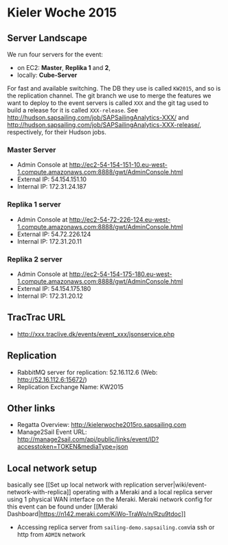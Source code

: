 # Kieler Woche 2015

## Server Landscape

We run four servers for the event:
- on EC2: **Master**, **Replika 1** and **2**,
- locally: **Cube-Server**

For fast and available switching. The DB they use is called `KW2015`, and so is the replication channel. The git branch we use to merge the features we want to deploy to the event servers is called `XXX` and the git tag used to build a release for it is called `XXX-release`. See http://hudson.sapsailing.com/job/SAPSailingAnalytics-XXX/ and http://hudson.sapsailing.com/job/SAPSailingAnalytics-XXX-release/, respectively, for their Hudson jobs.

### Master Server
- Admin Console at http://ec2-54-154-151-10.eu-west-1.compute.amazonaws.com:8888/gwt/AdminConsole.html
- External IP: 54.154.151.10
- Internal IP: 172.31.24.187

### Replika 1 server
- Admin Console at http://ec2-54-72-226-124.eu-west-1.compute.amazonaws.com:8888/gwt/AdminConsole.html
- External IP: 54.72.226.124
- Internal IP: 172.31.20.11

### Replika 2 server
- Admin Console at http://ec2-54-154-175-180.eu-west-1.compute.amazonaws.com:8888/gwt/AdminConsole.html
- External IP: 54.154.175.180
- Internal IP: 172.31.20.12

## TracTrac URL
- http://xxx.traclive.dk/events/event_xxx/jsonservice.php

## Replication
- RabbitMQ server for replication: 52.16.112.6 (Web: http://52.16.112.6:15672/)
- Replication Exchange Name: KW2015

## Other links
- Regatta Overview: http://kielerwoche2015ro.sapsailing.com
- Manage2Sail Event URL: http://manage2sail.com/api/public/links/event/ID?accesstoken=TOKEN&mediaType=json

## Local network setup
basically see [[Set up local network with replication server|wiki/event-network-with-replica]] operating with a Meraki and a local replica server using 1 physical WAN interface on the Meraki. Meraki network config for this event can be found under [[Meraki Dashboard|https://n142.meraki.com/KiWo-TraWo/n/Rzu9tdoc]]

- Accessing replica server from `sailing-demo.sapsailing.com`via ssh or http from `ADMIN` network